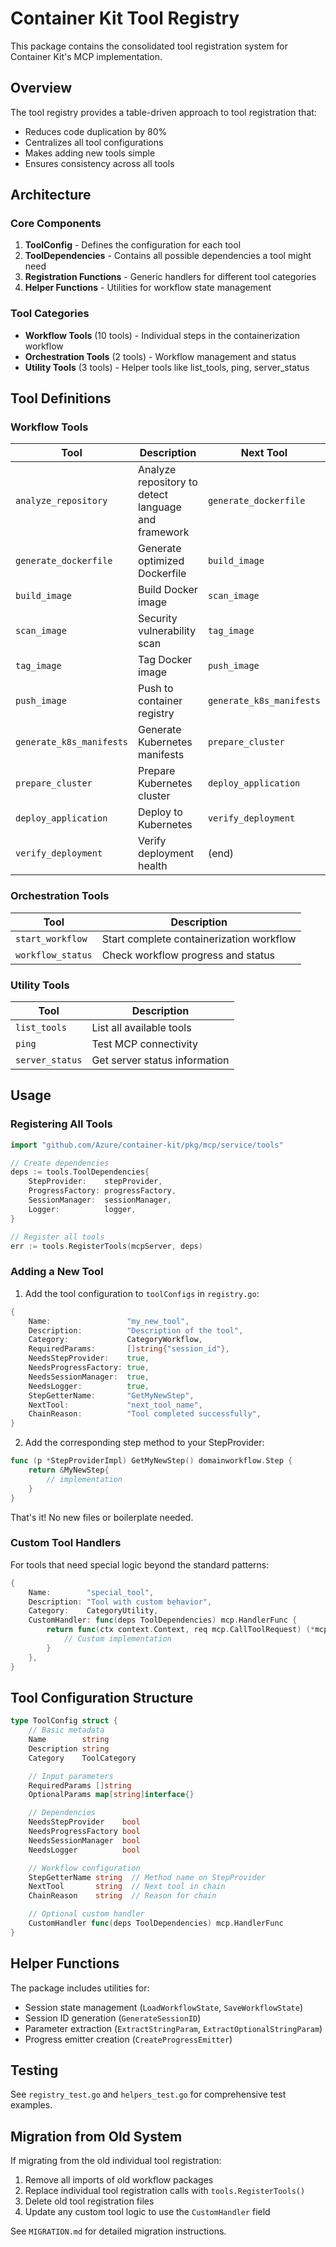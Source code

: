 # Container Kit Tool Registry

This package contains the consolidated tool registration system for Container Kit's MCP implementation.

## Overview

The tool registry provides a table-driven approach to tool registration that:
- Reduces code duplication by 80%
- Centralizes all tool configurations
- Makes adding new tools simple
- Ensures consistency across all tools

## Architecture

### Core Components

1. **ToolConfig** - Defines the configuration for each tool
2. **ToolDependencies** - Contains all possible dependencies a tool might need
3. **Registration Functions** - Generic handlers for different tool categories
4. **Helper Functions** - Utilities for workflow state management

### Tool Categories

- **Workflow Tools** (10 tools) - Individual steps in the containerization workflow
- **Orchestration Tools** (2 tools) - Workflow management and status
- **Utility Tools** (3 tools) - Helper tools like list_tools, ping, server_status

## Tool Definitions

### Workflow Tools

| Tool | Description | Next Tool |
|------|-------------|-----------|
| `analyze_repository` | Analyze repository to detect language and framework | `generate_dockerfile` |
| `generate_dockerfile` | Generate optimized Dockerfile | `build_image` |
| `build_image` | Build Docker image | `scan_image` |
| `scan_image` | Security vulnerability scan | `tag_image` |
| `tag_image` | Tag Docker image | `push_image` |
| `push_image` | Push to container registry | `generate_k8s_manifests` |
| `generate_k8s_manifests` | Generate Kubernetes manifests | `prepare_cluster` |
| `prepare_cluster` | Prepare Kubernetes cluster | `deploy_application` |
| `deploy_application` | Deploy to Kubernetes | `verify_deployment` |
| `verify_deployment` | Verify deployment health | (end) |

### Orchestration Tools

| Tool | Description |
|------|-------------|
| `start_workflow` | Start complete containerization workflow |
| `workflow_status` | Check workflow progress and status |

### Utility Tools

| Tool | Description |
|------|-------------|
| `list_tools` | List all available tools |
| `ping` | Test MCP connectivity |
| `server_status` | Get server status information |

## Usage

### Registering All Tools

```go
import "github.com/Azure/container-kit/pkg/mcp/service/tools"

// Create dependencies
deps := tools.ToolDependencies{
    StepProvider:    stepProvider,
    ProgressFactory: progressFactory,
    SessionManager:  sessionManager,
    Logger:          logger,
}

// Register all tools
err := tools.RegisterTools(mcpServer, deps)
```

### Adding a New Tool

1. Add the tool configuration to `toolConfigs` in `registry.go`:

```go
{
    Name:                 "my_new_tool",
    Description:          "Description of the tool",
    Category:             CategoryWorkflow,
    RequiredParams:       []string{"session_id"},
    NeedsStepProvider:    true,
    NeedsProgressFactory: true,
    NeedsSessionManager:  true,
    NeedsLogger:          true,
    StepGetterName:       "GetMyNewStep",
    NextTool:             "next_tool_name",
    ChainReason:          "Tool completed successfully",
}
```

2. Add the corresponding step method to your StepProvider:

```go
func (p *StepProviderImpl) GetMyNewStep() domainworkflow.Step {
    return &MyNewStep{
        // implementation
    }
}
```

That's it! No new files or boilerplate needed.

### Custom Tool Handlers

For tools that need special logic beyond the standard patterns:

```go
{
    Name:        "special_tool",
    Description: "Tool with custom behavior",
    Category:    CategoryUtility,
    CustomHandler: func(deps ToolDependencies) mcp.HandlerFunc {
        return func(ctx context.Context, req mcp.CallToolRequest) (*mcp.CallToolResult, error) {
            // Custom implementation
        }
    },
}
```

## Tool Configuration Structure

```go
type ToolConfig struct {
    // Basic metadata
    Name        string
    Description string
    Category    ToolCategory

    // Input parameters
    RequiredParams []string
    OptionalParams map[string]interface{}

    // Dependencies
    NeedsStepProvider    bool
    NeedsProgressFactory bool
    NeedsSessionManager  bool
    NeedsLogger          bool

    // Workflow configuration
    StepGetterName string  // Method name on StepProvider
    NextTool       string  // Next tool in chain
    ChainReason    string  // Reason for chain

    // Optional custom handler
    CustomHandler func(deps ToolDependencies) mcp.HandlerFunc
}
```

## Helper Functions

The package includes utilities for:
- Session state management (`LoadWorkflowState`, `SaveWorkflowState`)
- Session ID generation (`GenerateSessionID`)
- Parameter extraction (`ExtractStringParam`, `ExtractOptionalStringParam`)
- Progress emitter creation (`CreateProgressEmitter`)

## Testing

See `registry_test.go` and `helpers_test.go` for comprehensive test examples.

## Migration from Old System

If migrating from the old individual tool registration:

1. Remove all imports of old workflow packages
2. Replace individual tool registration calls with `tools.RegisterTools()`
3. Delete old tool registration files
4. Update any custom tool logic to use the `CustomHandler` field

See `MIGRATION.md` for detailed migration instructions.